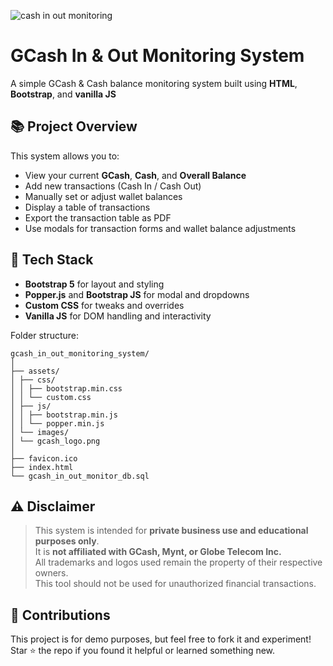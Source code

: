 ![cash in   out monitoring](https://github.com/user-attachments/assets/ecd39340-1f42-42b9-8e78-559ab4ae8308)
# GCash In & Out Monitoring System

A simple GCash & Cash balance monitoring system built using **HTML**, **Bootstrap**, and **vanilla JS**

## 📚 Project Overview

This system allows you to:
- View your current **GCash**, **Cash**, and **Overall Balance**
- Add new transactions (Cash In / Cash Out)
- Manually set or adjust wallet balances
- Display a table of transactions
- Export the transaction table as PDF 
- Use modals for transaction forms and wallet balance adjustments

## 🧾 Tech Stack

- **Bootstrap 5** for layout and styling
- **Popper.js** and **Bootstrap JS** for modal and dropdowns
- **Custom CSS** for tweaks and overrides
- **Vanilla JS** for DOM handling and interactivity

Folder structure:
```
gcash_in_out_monitoring_system/
│
├── assets/
│ ├── css/
│ │ ├── bootstrap.min.css
│ │ └── custom.css
│ ├── js/
│ │ ├── bootstrap.min.js
│ │ └── popper.min.js
│ └── images/
│ └── gcash_logo.png
│
├── favicon.ico
├── index.html
└── gcash_in_out_monitor_db.sql
```

## ⚠️ Disclaimer

> This system is intended for **private business use and educational purposes only**.  
> It is **not affiliated with GCash, Mynt, or Globe Telecom Inc.**  
> All trademarks and logos used remain the property of their respective owners.  
> This tool should not be used for unauthorized financial transactions.

## 🤝 Contributions

This project is for demo purposes, but feel free to fork it and experiment!  
Star ⭐ the repo if you found it helpful or learned something new.


